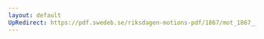 ```yaml
---
layout: default
UpRedirect: https://pdf.swedeb.se/riksdagen-motions-pdf/1867/mot_1867__ak__00102.pdf
---
```

